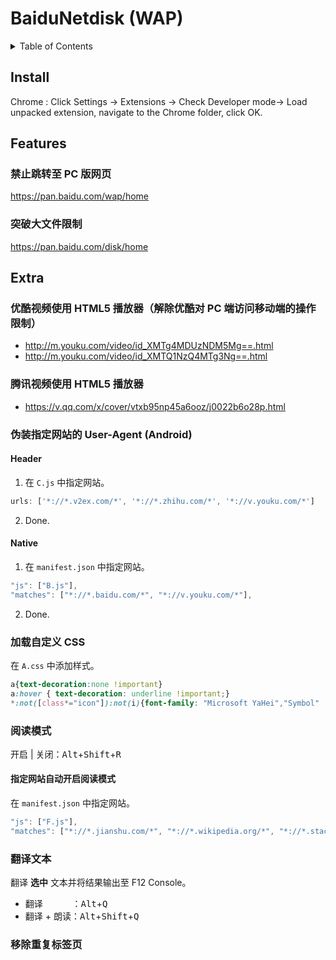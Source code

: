 # BaiduNetdisk (WAP)

<details>
<summary>Table of Contents</summary>

- [Install](#install)
- [Features](#features)
  - 禁止跳转至 PC 版网页
  - 突破大文件限制
- [Extra](#extra)
  - 优酷视频使用 HTML5 播放器
  - 腾讯视频使用 HTML5 播放器
  - 伪装指定网站的 User-Agent
  - 加载自定义 CSS
  - 阅读模式
  - 翻译文本
  - 移除重复标签页

</details>

## Install
Chrome : Click Settings -> Extensions -> Check Developer mode-> Load unpacked extension, navigate to the Chrome folder, click OK.

## Features

### 禁止跳转至 PC 版网页
https://pan.baidu.com/wap/home

### 突破大文件限制
https://pan.baidu.com/disk/home

## Extra

### 优酷视频使用 HTML5 播放器（解除优酷对 PC 端访问移动端的操作限制）
* http://m.youku.com/video/id_XMTg4MDUzNDM5Mg==.html
* http://m.youku.com/video/id_XMTQ1NzQ4MTg3Ng==.html

### 腾讯视频使用 HTML5 播放器
* https://v.qq.com/x/cover/vtxb95np45a6ooz/j0022b6o28p.html

### 伪装指定网站的 User-Agent (Android)

#### Header

1. 在 `C.js` 中指定网站。
  ```javascript
  urls: ['*://*.v2ex.com/*', '*://*.zhihu.com/*', '*://v.youku.com/*']
  ```

2. Done.

#### Native

1. 在 `manifest.json` 中指定网站。
  ```javascript
  "js": ["B.js"],
  "matches": ["*://*.baidu.com/*", "*://v.youku.com/*"],
  ```

2. Done.

### 加载自定义 CSS

在 `A.css` 中添加样式。

```css
a{text-decoration:none !important}
a:hover { text-decoration: underline !important;}
*:not([class*="icon"]):not(i){font-family: "Microsoft YaHei","Symbol" !important;}
```

### 阅读模式

开启 | 关闭：<kbd>Alt</kbd>+<kbd>Shift</kbd>+<kbd>R</kbd>

#### 指定网站自动开启阅读模式

在 `manifest.json` 中指定网站。

```javascript
"js": ["F.js"],
"matches": ["*://*.jianshu.com/*", "*://*.wikipedia.org/*", "*://*.stackoverflow.com/*"],
```

### 翻译文本

翻译 **选中** 文本并将结果输出至 F12 Console。

* 翻译&#8195;&#8195;&#8195;&#8196;：<kbd>Alt</kbd>+<kbd>Q</kbd>
* 翻译 + 朗读：<kbd>Alt</kbd>+<kbd>Shift</kbd>+<kbd>Q</kbd>

### 移除重复标签页
